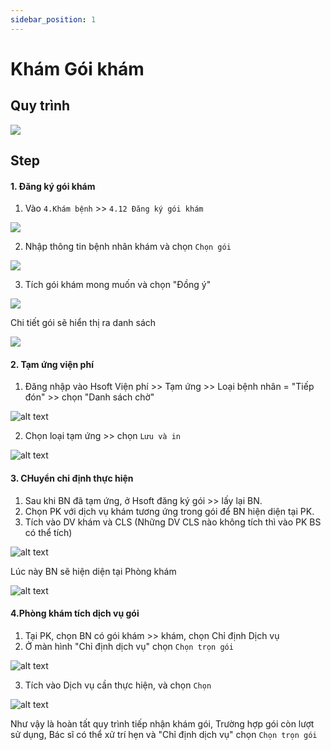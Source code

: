 ```yaml
---
sidebar_position: 1
---
```


# Khám Gói khám

## Quy trình

![](./img/KhamGoiHsoft.png)

## Step

#### 1. Đăng ký gói khám

1. Vào `4.Khám bệnh` >> `4.12 Đăng ký gói khám`

![](./img/tiepnhan/menu-dangkygoikham.png)

2. Nhập thông tin bệnh nhân khám và chọn `Chọn gói`

![](./img/tiepnhan/tn-goi-nhapthongtin.png)

3. Tích gói khám mong muốn và chọn "Đồng ý"

![](./img/tiepnhan/tn-goi-chongoi.png)

Chi tiết gói sẽ hiển thị ra danh sách

![](./img/tiepnhan/tn-goi-dsdachonj.png)

#### 2. Tạm ứng viện phí

1. Đăng nhập vào Hsoft Viện phí >> Tạm ứng >> Loại bệnh nhân = "Tiếp đón" >> chọn "Danh sách chờ"

![alt text](./img/vienphi/vp-tamung-laybngoi.png)

2. Chọn loại tạm ứng >> chọn `Lưu và in`

![alt text](./img/vienphi/vp-tamung-luu.png)

#### 3. CHuyển chỉ định thực hiện

1. Sau khi BN đã tạm ứng, ở Hsoft đăng ký gói >> lấy lại BN. 
2. Chọn PK với dịch vụ khám tương ứng trong gói để BN hiện diện tại PK.
3. Tích vào DV khám và CLS (Những DV CLS nào không tích thì vào PK BS có thể tích)

![alt text](./img/tiepnhan/tn-goi-chuyendvthuchien.png)

Lúc này BN sẽ hiện diện tại Phòng khám

![alt text](./img/khambenh/kb-bngoikham-hiendien.png)

#### 4.Phòng khám tích dịch vụ gói

1. Tại PK, chọn BN có gói khám >> khám, chọn Chỉ định Dịch vụ
2. Ở màn hình "Chỉ định dịch vụ" chọn `Chọn trọn gói`

![alt text](./img/khambenh/kb-bngoikham-chontrongoi.png)

3. Tích vào Dịch vụ cần thực hiện, và chọn `Chọn`

![alt text](./img/khambenh/kb-bngoikham-chontrongoi-chon.png)

Như vậy là hoàn tất quy trình tiếp nhận khám gói,
Trường hợp gói còn lượt sử dụng, Bác sĩ có thể xử trí hẹn và "Chỉ định dịch vụ" chọn `Chọn trọn gói`


